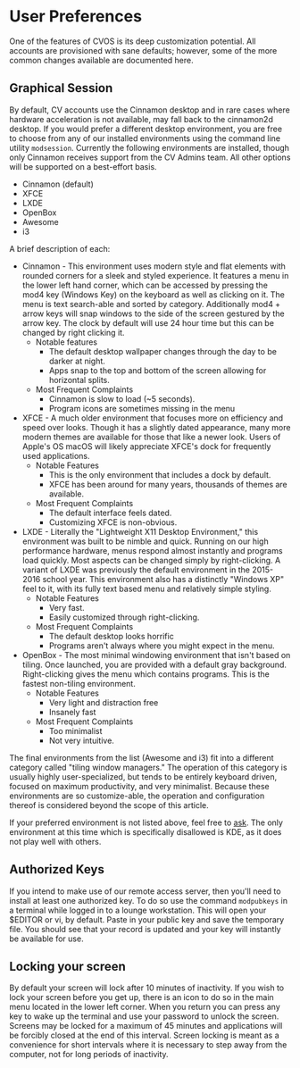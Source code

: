 # User Preferences

One of the features of CVOS is its deep customization potential.  All accounts are provisioned with sane defaults; however, some of the more common changes available are documented here.

## Graphical Session

By default, CV accounts use the Cinnamon desktop and in rare cases where hardware acceleration is not available, may fall back to the cinnamon2d desktop.  If you would prefer a different desktop environment, you are free to choose from any of our installed environments using the command line utility `modsession`.  Currently the following environments are installed, though only Cinnamon receives support from the CV Admins team.  All other options will be supported on a best-effort basis.

* Cinnamon (default)
* XFCE
* LXDE
* OpenBox
* Awesome
* i3

A brief description of each:

* Cinnamon - This environment uses modern style and flat elements with rounded corners for a sleek and styled experience.  It features a menu in the lower left hand corner, which can be accessed by pressing the mod4 key (Windows Key) on the keyboard as well as clicking on it.  The menu is text search-able and sorted by category.  Additionally mod4 + arrow keys will snap windows to the side of the screen gestured by the arrow key.  The clock by default will use 24 hour time but this can be changed by right clicking it.
    * Notable features
        * The default desktop wallpaper changes through the day to be darker at night.
        * Apps snap to the top and bottom of the screen allowing for horizontal splits.
    * Most Frequent Complaints
        * Cinnamon is slow to load (~5 seconds).
        * Program icons are sometimes missing in the menu
* XFCE - A much older environment that focuses more on efficiency and speed over looks.  Though it has a slightly dated appearance, many more modern themes are available for those that like a newer look. Users of Apple's OS macOS will likely appreciate XFCE's dock for frequently used applications.
    * Notable Features
        * This is the only environment that includes a dock by default.
        * XFCE has been around for many years, thousands of themes are available.
    * Most Frequent Complaints
        * The default interface feels dated.
        * Customizing XFCE is non-obvious.
* LXDE - Literally the "Lightweight X11 Desktop Environment," this environment was built to be nimble and quick.  Running on our high performance hardware, menus respond almost instantly and programs load quickly.  Most aspects can be changed simply by right-clicking.  A variant of LXDE was previously the default environment in the 2015-2016 school year.  This environment also has a distinctly "Windows XP" feel to it, with its fully text based menu and relatively simple styling.
    * Notable Features
        * Very fast.
        * Easily customized through right-clicking.
    * Most Frequent Complaints
        * The default desktop looks horrific
        * Programs aren't always where you might expect in the menu.
* OpenBox - The most minimal windowing environment that isn't based on tiling.  Once launched, you are provided with a default gray background.  Right-clicking gives the menu which contains programs.  This is the fastest non-tiling environment.
    * Notable Features
        * Very light and distraction free
        * Insanely fast
    * Most Frequent Complaints
        * Too minimalist
        * Not very intuitive.

The final environments from the list (Awesome and i3) fit into a different category called "tiling window managers."  The operation of this category is usually highly user-specialized, but tends to be entirely keyboard driven, focused on maximum productivity, and very minimalist.  Because these environments are so customize-able, the operation and configuration thereof is considered beyond the scope of this article.

If your preferred environment is not listed above, feel free to [ask](bugs-and-features.md#feature-requests).  The only environment at this time which is specifically disallowed is KDE, as it does not play well with others.

## Authorized Keys

If you intend to make use of our remote access server, then you'll need to install at least one authorized key.  To do so use the command `modpubkeys` in a terminal while logged in to a lounge workstation.  This will open your $EDITOR or vi, by default.  Paste in your public key and save the temporary file.  You should see that your record is updated and your key will instantly be available for use.

## Locking your screen

By default your screen will lock after 10 minutes of inactivity.  If you wish to lock your screen before you get up, there is an icon to do so in the main menu located in the lower left corner.  When you return you can press any key to wake up the terminal and use your password to unlock the screen.  Screens may be locked for a maximum of 45 minutes and applications will be forcibly closed at the end of this interval.  Screen locking is meant as a convenience for short intervals where it is necessary to step away from the computer, not for long periods of inactivity.
